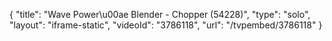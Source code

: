 {
    "title": "Wave Power\u00ae Blender - Chopper (54228)",
    "type": "solo",
    "layout": "iframe-static",
    "videoId": "3786118",
    "url": "\/tvpembed\/3786118"
}